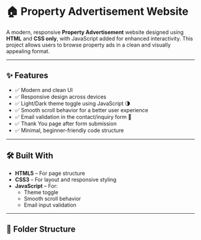 # 🏠 Property Advertisement Website

A modern, responsive **Property Advertisement** website designed using **HTML** and **CSS only**, with JavaScript added for enhanced interactivity. This project allows users to browse property ads in a clean and visually appealing format.

---

## ✨ Features

- ✅ Modern and clean UI
- ✅ Responsive design across devices
- ✅ Light/Dark theme toggle using JavaScript 🌗
- ✅ Smooth scroll behavior for a better user experience
- ✅ Email validation in the contact/inquiry form 📧
- ✅ Thank You page after form submission
- ✅ Minimal, beginner-friendly code structure

---

## 🛠️ Built With

- **HTML5** – For page structure
- **CSS3** – For layout and responsive styling
- **JavaScript** – For:
  - Theme toggle
  - Smooth scroll behavior
  - Email input validation

---

## 📁 Folder Structure

